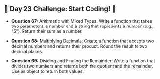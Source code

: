 ## 🚀 Day 23 Challenge: Start Coding! 🚀

- **Question 67:** Arithmetic with Mixed Types: Write a function that takes two parameters: a number and a string that represents a number (e.g., "5"). Return their sum as a number. 

- **Question 68:** Multiplying Decimals: Create a function that accepts two decimal numbers and returns their product. Round the result to two decimal places.

- **Question 69:**  Dividing and Finding the Remainder: Write a function that divides two numbers and returns both the quotient and the remainder. Use an object to return both values.
